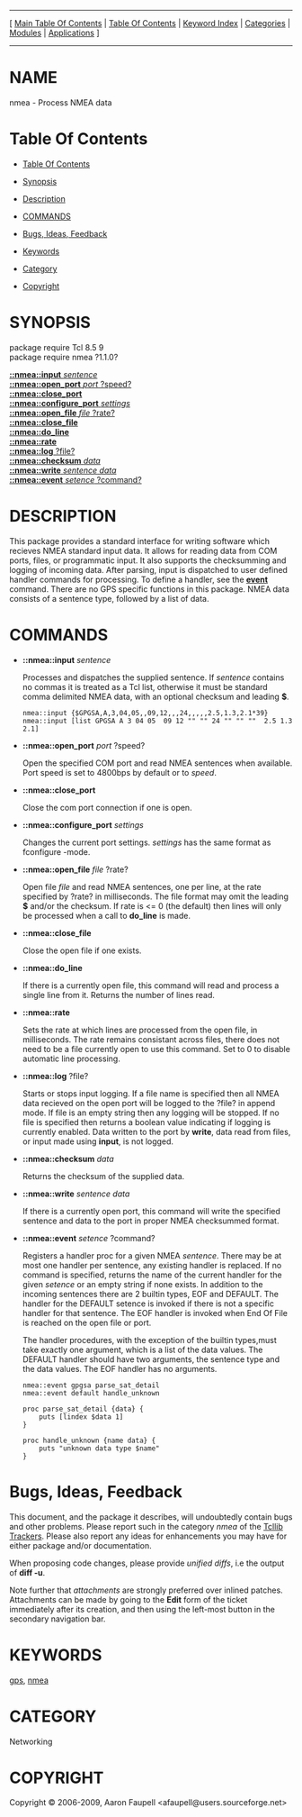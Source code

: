 
[//000000001]: # (nmea \- NMEA protocol implementation)
[//000000002]: # (Generated from file 'nmea\.man' by tcllib/doctools with format 'markdown')
[//000000003]: # (Copyright &copy; 2006\-2009, Aaron Faupell <afaupell@users\.sourceforge\.net>)
[//000000004]: # (nmea\(n\) 1\.1\.0 tcllib "NMEA protocol implementation")

<hr> [ <a href="../../../../toc.md">Main Table Of Contents</a> &#124; <a
href="../../../toc.md">Table Of Contents</a> &#124; <a
href="../../../../index.md">Keyword Index</a> &#124; <a
href="../../../../toc0.md">Categories</a> &#124; <a
href="../../../../toc1.md">Modules</a> &#124; <a
href="../../../../toc2.md">Applications</a> ] <hr>

# NAME

nmea \- Process NMEA data

# <a name='toc'></a>Table Of Contents

  - [Table Of Contents](#toc)

  - [Synopsis](#synopsis)

  - [Description](#section1)

  - [COMMANDS](#section2)

  - [Bugs, Ideas, Feedback](#section3)

  - [Keywords](#keywords)

  - [Category](#category)

  - [Copyright](#copyright)

# <a name='synopsis'></a>SYNOPSIS

package require Tcl 8\.5 9  
package require nmea ?1\.1\.0?  

[__::nmea::input__ *sentence*](#1)  
[__::nmea::open\_port__ *port* ?speed?](#2)  
[__::nmea::close\_port__](#3)  
[__::nmea::configure\_port__ *settings*](#4)  
[__::nmea::open\_file__ *file* ?rate?](#5)  
[__::nmea::close\_file__](#6)  
[__::nmea::do\_line__](#7)  
[__::nmea::rate__](#8)  
[__::nmea::log__ ?file?](#9)  
[__::nmea::checksum__ *data*](#10)  
[__::nmea::write__ *sentence* *data*](#11)  
[__::nmea::event__ *setence* ?command?](#12)  

# <a name='description'></a>DESCRIPTION

This package provides a standard interface for writing software which recieves
NMEA standard input data\. It allows for reading data from COM ports, files, or
programmatic input\. It also supports the checksumming and logging of incoming
data\. After parsing, input is dispatched to user defined handler commands for
processing\. To define a handler, see the
__[event](\.\./\.\./\.\./\.\./index\.md\#event)__ command\. There are no GPS
specific functions in this package\. NMEA data consists of a sentence type,
followed by a list of data\.

# <a name='section2'></a>COMMANDS

  - <a name='1'></a>__::nmea::input__ *sentence*

    Processes and dispatches the supplied sentence\. If *sentence* contains no
    commas it is treated as a Tcl list, otherwise it must be standard comma
    delimited NMEA data, with an optional checksum and leading __$__\.

        nmea::input {$GPGSA,A,3,04,05,,09,12,,,24,,,,,2.5,1.3,2.1*39}
        nmea::input [list GPGSA A 3 04 05  09 12 "" "" 24 "" "" ""  2.5 1.3 2.1]

  - <a name='2'></a>__::nmea::open\_port__ *port* ?speed?

    Open the specified COM port and read NMEA sentences when available\. Port
    speed is set to 4800bps by default or to *speed*\.

  - <a name='3'></a>__::nmea::close\_port__

    Close the com port connection if one is open\.

  - <a name='4'></a>__::nmea::configure\_port__ *settings*

    Changes the current port settings\. *settings* has the same format as
    fconfigure \-mode\.

  - <a name='5'></a>__::nmea::open\_file__ *file* ?rate?

    Open file *file* and read NMEA sentences, one per line, at the rate
    specified by ?rate? in milliseconds\. The file format may omit the leading
    __$__ and/or the checksum\. If rate is <= 0 \(the default\) then lines will
    only be processed when a call to __do\_line__ is made\.

  - <a name='6'></a>__::nmea::close\_file__

    Close the open file if one exists\.

  - <a name='7'></a>__::nmea::do\_line__

    If there is a currently open file, this command will read and process a
    single line from it\. Returns the number of lines read\.

  - <a name='8'></a>__::nmea::rate__

    Sets the rate at which lines are processed from the open file, in
    milliseconds\. The rate remains consistant across files, there does not need
    to be a file currently open to use this command\. Set to 0 to disable
    automatic line processing\.

  - <a name='9'></a>__::nmea::log__ ?file?

    Starts or stops input logging\. If a file name is specified then all NMEA
    data recieved on the open port will be logged to the ?file? in append mode\.
    If file is an empty string then any logging will be stopped\. If no file is
    specified then returns a boolean value indicating if logging is currently
    enabled\. Data written to the port by __write__, data read from files, or
    input made using __input__, is not logged\.

  - <a name='10'></a>__::nmea::checksum__ *data*

    Returns the checksum of the supplied data\.

  - <a name='11'></a>__::nmea::write__ *sentence* *data*

    If there is a currently open port, this command will write the specified
    sentence and data to the port in proper NMEA checksummed format\.

  - <a name='12'></a>__::nmea::event__ *setence* ?command?

    Registers a handler proc for a given NMEA *sentence*\. There may be at most
    one handler per sentence, any existing handler is replaced\. If no command is
    specified, returns the name of the current handler for the given *setence*
    or an empty string if none exists\. In addition to the incoming sentences
    there are 2 builtin types, EOF and DEFAULT\. The handler for the DEFAULT
    setence is invoked if there is not a specific handler for that sentence\. The
    EOF handler is invoked when End Of File is reached on the open file or port\.

    The handler procedures, with the exception of the builtin types,must take
    exactly one argument, which is a list of the data values\. The DEFAULT
    handler should have two arguments, the sentence type and the data values\.
    The EOF handler has no arguments\.

        nmea::event gpgsa parse_sat_detail
        nmea::event default handle_unknown

        proc parse_sat_detail {data} {
            puts [lindex $data 1]
        }

        proc handle_unknown {name data} {
            puts "unknown data type $name"
        }

# <a name='section3'></a>Bugs, Ideas, Feedback

This document, and the package it describes, will undoubtedly contain bugs and
other problems\. Please report such in the category *nmea* of the [Tcllib
Trackers](http://core\.tcl\.tk/tcllib/reportlist)\. Please also report any ideas
for enhancements you may have for either package and/or documentation\.

When proposing code changes, please provide *unified diffs*, i\.e the output of
__diff \-u__\.

Note further that *attachments* are strongly preferred over inlined patches\.
Attachments can be made by going to the __Edit__ form of the ticket
immediately after its creation, and then using the left\-most button in the
secondary navigation bar\.

# <a name='keywords'></a>KEYWORDS

[gps](\.\./\.\./\.\./\.\./index\.md\#gps), [nmea](\.\./\.\./\.\./\.\./index\.md\#nmea)

# <a name='category'></a>CATEGORY

Networking

# <a name='copyright'></a>COPYRIGHT

Copyright &copy; 2006\-2009, Aaron Faupell <afaupell@users\.sourceforge\.net>
